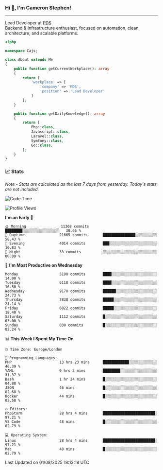 ### Hi 👋, I'm Cameron Stephen!

---

Lead Developer at [PDS](https://prindatasolutions.co.uk)  
Backend & Infrastructure enthusiast, focused on automation, clean architecture, and scalable platforms.


```php
<?php

namespace Cajs;

class About extends Me
{
    public function getCurrentWorkplace(): array
    {
        return [
            'workplace' => [
                'company' => 'PDS',
                'position' => 'Lead Developer'
            ]
        ];
    }

    public function getDailyKnowledge(): array
    {
        return [
            Php::class,
            Javascript::class,
            Laravel::class,
            Symfony::class,
            Go::class,
        ];
    }
}
```

### 📈 Stats
<p><em>Note - Stats are calculated as the last 7 days from yesterday. Today's stats are not included.</em></p>


<!--START_SECTION:waka-->
![Code Time](http://img.shields.io/badge/Code%20Time-4%2C627%20hrs%2025%20mins-blue)

![Profile Views](http://img.shields.io/badge/Profile%20Views-0-blue)

**I'm an Early 🐤** 

```text
🌞 Morning                11368 commits       ████████░░░░░░░░░░░░░░░░░   30.66 % 
🌆 Daytime                21665 commits       ███████████████░░░░░░░░░░   58.43 % 
🌃 Evening                4014 commits        ███░░░░░░░░░░░░░░░░░░░░░░   10.83 % 
🌙 Night                  33 commits          ░░░░░░░░░░░░░░░░░░░░░░░░░   00.09 % 
```
📅 **I'm Most Productive on Wednesday** 

```text
Monday                   5190 commits        ████░░░░░░░░░░░░░░░░░░░░░   14.00 % 
Tuesday                  6118 commits        ████░░░░░░░░░░░░░░░░░░░░░   16.50 % 
Wednesday                9170 commits        ██████░░░░░░░░░░░░░░░░░░░   24.73 % 
Thursday                 7838 commits        █████░░░░░░░░░░░░░░░░░░░░   21.14 % 
Friday                   6822 commits        █████░░░░░░░░░░░░░░░░░░░░   18.40 % 
Saturday                 1112 commits        █░░░░░░░░░░░░░░░░░░░░░░░░   03.00 % 
Sunday                   830 commits         █░░░░░░░░░░░░░░░░░░░░░░░░   02.24 % 
```


📊 **This Week I Spent My Time On** 

```text
🕑︎ Time Zone: Europe/London

💬 Programming Languages: 
PHP                      13 hrs 23 mins      ████████████░░░░░░░░░░░░░   46.39 % 
YAML                     9 hrs 3 mins        ████████░░░░░░░░░░░░░░░░░   31.37 % 
Bash                     1 hr 24 mins        █░░░░░░░░░░░░░░░░░░░░░░░░   04.88 % 
JSON                     46 mins             █░░░░░░░░░░░░░░░░░░░░░░░░   02.68 % 
Docker                   44 mins             █░░░░░░░░░░░░░░░░░░░░░░░░   02.58 % 

🔥 Editors: 
PhpStorm                 28 hrs 4 mins       ████████████████████████░   97.21 % 
VS Code                  48 mins             █░░░░░░░░░░░░░░░░░░░░░░░░   02.79 % 

💻 Operating System: 
Linux                    28 hrs 4 mins       ████████████████████████░   97.21 % 
Mac                      48 mins             █░░░░░░░░░░░░░░░░░░░░░░░░   02.79 % 
```


 Last Updated on 01/08/2025 18:13:18 UTC
<!--END_SECTION:waka-->
